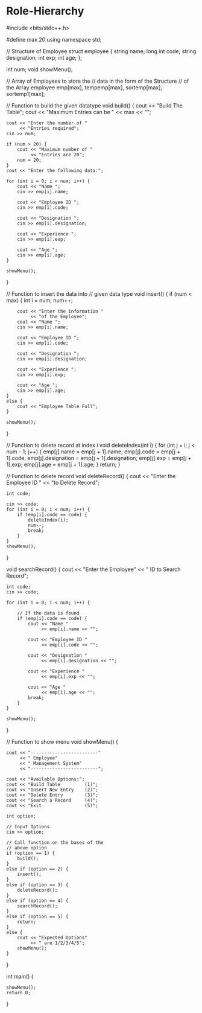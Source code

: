 # Role-Hierarchy
#include <bits/stdc++.h>
  
#define max 20
using namespace std;
  
// Structure of Employee
struct employee {
    string name;
    long int code;
    string designation;
    int exp;
    int age;
};
  
int num;
void showMenu();
  
// Array of Employees to store the
// data in the form of the Structure
// of the Array
employee emp[max], tempemp[max],
    sortemp[max], sortemp1[max];
  
// Function to build the given datatype
void build()
{
    cout << "Build The Table";
    cout << "Maximum Entries can be "
         << max << "";
  
    cout << "Enter the number of "
         << "Entries required";
    cin >> num;
  
    if (num > 20) {
        cout << "Maximum number of "
             << "Entries are 20";
        num = 20;
    }
    cout << "Enter the following data:";
  
    for (int i = 0; i < num; i++) {
        cout << "Name ";
        cin >> emp[i].name;
  
        cout << "Employee ID ";
        cin >> emp[i].code;
  
        cout << "Designation ";
        cin >> emp[i].designation;
  
        cout << "Experience ";
        cin >> emp[i].exp;
  
        cout << "Age ";
        cin >> emp[i].age;
    }
  
    showMenu();
}
  
// Function to insert the data into
// given data type
void insert()
{
    if (num < max) {
        int i = num;
        num++;
  
        cout << "Enter the information "
             << "of the Employee";
        cout << "Name ";
        cin >> emp[i].name;
  
        cout << "Employee ID ";
        cin >> emp[i].code;
  
        cout << "Designation ";
        cin >> emp[i].designation;
  
        cout << "Experience ";
        cin >> emp[i].exp;
  
        cout << "Age ";
        cin >> emp[i].age;
    }
    else {
        cout << "Employee Table Full";
    }
  
    showMenu();
}
  
// Function to delete record at index i
void deleteIndex(int i)
{
    for (int j = i; j < num - 1; j++) {
        emp[j].name = emp[j + 1].name;
        emp[j].code = emp[j + 1].code;
        emp[j].designation
            = emp[j + 1].designation;
        emp[j].exp = emp[j + 1].exp;
        emp[j].age = emp[j + 1].age;
    }
    return;
}
  
// Function to delete record
void deleteRecord()
{
    cout << "Enter the Employee ID "
         << "to Delete Record";
  
    int code;
  
    cin >> code;
    for (int i = 0; i < num; i++) {
        if (emp[i].code == code) {
            deleteIndex(i);
            num--;
            break;
        }
    }
    showMenu();
}
  
void searchRecord()
{
    cout << "Enter the Employee"
         << " ID to Search Record";
  
    int code;
    cin >> code;
  
    for (int i = 0; i < num; i++) {
  
        // If the data is found
        if (emp[i].code == code) {
            cout << "Name "
                 << emp[i].name << "";
  
            cout << "Employee ID "
                 << emp[i].code << "";
  
            cout << "Designation "
                 << emp[i].designation << "";
  
            cout << "Experience "
                 << emp[i].exp << "";
  
            cout << "Age "
                 << emp[i].age << "";
            break;
        }
    }
  
    showMenu();
}
  
// Function to show menu
void showMenu()
{
  
    cout << "-------------------------"
         << " Employee"
         << " Management System"
         << "-------------------------";
  
    cout << "Available Options:";
    cout << "Build Table         (1)";
    cout << "Insert New Entry    (2)";
    cout << "Delete Entry        (3)";
    cout << "Search a Record     (4)";
    cout << "Exit                (5)";
  
    int option;
  
    // Input Options
    cin >> option;
  
    // Call function on the bases of the
    // above option
    if (option == 1) {
        build();
    }
    else if (option == 2) {
        insert();
    }
    else if (option == 3) {
        deleteRecord();
    }
    else if (option == 4) {
        searchRecord();
    }
    else if (option == 5) {
        return;
    }
    else {
        cout << "Expected Options"
             << " are 1/2/3/4/5";
        showMenu();
    }
}
  
int main()
{
  
    showMenu();
    return 0;
}
